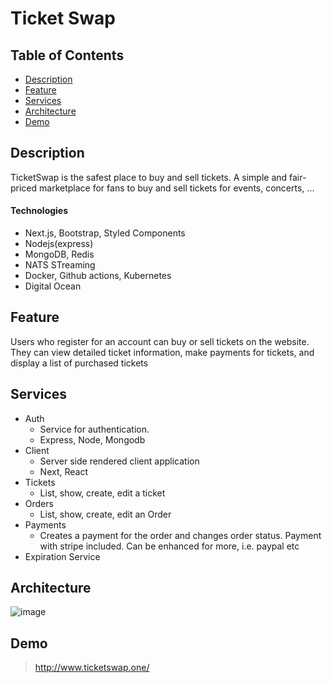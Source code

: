 # Ticket Swap

## Table of Contents

- [Description](#description)
- [Feature](#feature)
- [Services](#Services)
- [Architecture](#architecture)
- [Demo](#demo)

## Description

TicketSwap is the safest place to buy and sell tickets. A simple and fair-priced marketplace for fans to buy and sell tickets for events, concerts, ...

#### Technologies

- Next.js, Bootstrap, Styled Components
- Nodejs(express)
- MongoDB, Redis
- NATS STreaming
- Docker, Github actions, Kubernetes
- Digital Ocean

## Feature

Users who register for an account can buy or sell tickets on the website. They can view detailed ticket information, make payments for tickets, and display a list of purchased tickets

## Services

- Auth
  - Service for authentication.
  - Express, Node, Mongodb
- Client
  - Server side rendered client application
  - Next, React
- Tickets
  - List, show, create, edit a ticket
- Orders
  - List, show, create, edit an Order
- Payments
  - Creates a payment for the order and changes order status. Payment with stripe included. Can be enhanced for more, i.e. paypal etc
- Expiration Service

## Architecture

![image](https://github.com/dinkloc/ticketing-microservices/assets/124766126/acedbf7f-9eef-41d8-958c-3d96b6a156da)

## Demo

> http://www.ticketswap.one/
